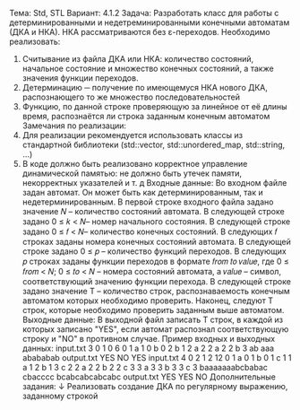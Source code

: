 Тема: Std, STL
Вариант: 4.1.2
Задача: Разработать класс для работы с детерминированными и
недетреминированными конечными автоматам (ДКА и НКА).
НКА рассматриваются без ε-переходов.
Необходимо реализовать:
1. Считывание из файла ДКА или НКА: количество состояний,
начальное состояние и множество конечных состояний, а
также значения функции переходов.
2. Детерминацию ─ получение по имеющемуся НКА нового ДКА,
распознающего то же множество последовательностей
3. Функцию, по данной строке проверяющую за линейное от её
длины время, распознаётся ли строка заданным конечным
автоматом
Замечания по реализации:
1. Для реализации рекомендуется использовать классы из
стандартной библиотеки (std::vector, std::unordered_map,
std::string, …)
2. В коде должно быть реализовано корректное управление
динамической памятью: не должно быть утечек памяти,
некорректных указателей и т. д
Входные данные:
Во входном файле задан автомат. Он может быть как
детерминированным, так и недетерминированным.
В первой строке входного файла задано значение 𝑁 – количество
состояний автомата.
В следующей строке задано 0 ≤ 𝑘 < 𝑁– номер начального
состояния.
В следующей строке задано 0 ≤ 𝑓 < 𝑁– количество конечных
состояний.
В следующих 𝑓 строках заданы номера конечных состояний
автомата.
В следующей строке задано 0 ≤ 𝑝 – количество функций
переходов.
В следующих 𝑝 строках заданы функции переходов в формате
𝑓𝑟𝑜𝑚 𝑡𝑜 𝑣𝑎𝑙𝑢𝑒, где 0 ≤ 𝑓𝑟𝑜𝑚 < 𝑁; 0 ≤ 𝑡𝑜 < 𝑁 – номера
состояний автомата, а 𝑣𝑎𝑙𝑢𝑒 – символ, соответствующий значению
функции перехода.
В следующей строке задано значение T – количество строк,
распознаваемость конечным автоматом которых необходимо
проверить. Наконец, следуют T строк, которые необходимо
проверить заданным выше автоматом.
Выходные данные:
В выходной файл записать T строк, в каждой из которых записано
"YES", если автомат распознал соответствующую строку и "NO" в
противном случае.
Пример входных и выходных данных:
input.txt 
3
0
1
0
6
0 1 a
1 0 b
0 2 b
1 2 a
2 2 a
2 2 b
3
ab
aaa
abababab
output.txt
YES
NO
YES
input.txt 
4
0
2
1
2
12
0 1 a
0 1 b
0 1 c
1 1 a
1 2 b
1 3 c
2 2 a
2 2 b
2 2 c
3 3 a
3 3 b
3 3 c
3
baaaaaaabcbabac
cbacccc
bcabcabcabcabc
output.txt
YES
YES
NO
Дополнительные задания: ↓
Реализовать создание ДКА по регулярному выражению, заданному
строкой
